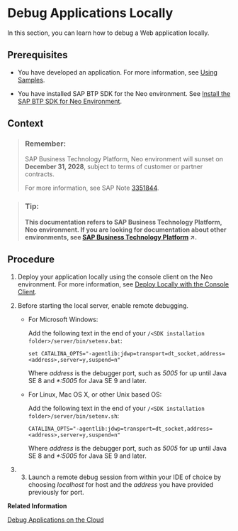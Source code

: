 <!-- loiobf7f7d8fa4d54a2ba6c96181b3be2ec4 -->

# Debug Applications Locally

In this section, you can learn how to debug a Web application locally.



## Prerequisites

-   You have developed an application. For more information, see [Using Samples](using-samples-937ce0d.md).

-   You have installed SAP BTP SDK for the Neo environment. See [Install the SAP BTP SDK for Neo Environment](install-the-sap-btp-sdk-for-neo-environment-7613843.md).




## Context

> ### Remember:  
> SAP Business Technology Platform, Neo environment will sunset on **December 31, 2028**, subject to terms of customer or partner contracts.
> 
> For more information, see SAP Note [3351844](https://me.sap.com/notes/3351844).

> ### Tip:  
> **This documentation refers to SAP Business Technology Platform, Neo environment. If you are looking for documentation about other environments, see [SAP Business Technology Platform](https://help.sap.com/viewer/65de2977205c403bbc107264b8eccf4b/Cloud/en-US/6a2c1ab5a31b4ed9a2ce17a5329e1dd8.html "SAP Business Technology Platform (SAP BTP) is an integrated offering comprised of four technology portfolios: database and data management, application development and integration, analytics, and intelligent technologies. The platform offers users the ability to turn data into business value, compose end-to-end business processes, and build and extend SAP applications quickly.") :arrow_upper_right:.**



## Procedure

1.  Deploy your application locally using the console client on the Neo environment. For more information, see [Deploy Locally with the Console Client](deploy-locally-with-the-console-client-937c833.md).

2.  Before starting the local server, enable remote debugging.

    -   For Microsoft Windows:

        Add the following text in the end of your `/<SDK installation folder>/server/bin/setenv.bat`:

        `set CATALINA_OPTS="-agentlib:jdwp=transport=dt_socket,address=<address>,server=y,suspend=n"`

        Where *address* is the debugger port, such as *5005* for up until Java SE 8 and *\*:5005* for Java SE 9 and later.

    -   For Linux, Mac OS X, or other Unix based OS:

        Add the following text in the end of your `/<SDK installation folder>/server/bin/setenv.sh`:

        `CATALINA_OPTS="-agentlib:jdwp=transport=dt_socket,address=<address>,server=y,suspend=n"`

        Where *address* is the debugger port, such as *5005* for up until Java SE 8 and *\*:5005* for Java SE 9 and later.


3.  3. Launch a remote debug session from within your IDE of choice by choosing *localhost* for host and the *address* you have provided previously for port.


**Related Information**  


[Debug Applications on the Cloud](debug-applications-on-the-cloud-10b63fe.md "In this section, you can learn how to debug a Web application on SAP BTP.")

